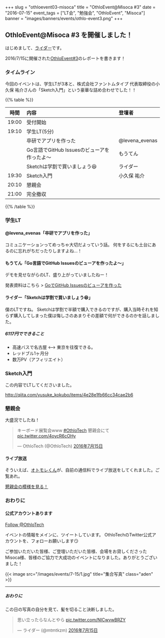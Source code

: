 +++
slug = "othloevent03-misoca"
title = "OthloEvent@Misoca #3"
date = "2016-07-15"
event_tags = ["LT会", "勉強会", "OthloEvent", "Misoca"]
banner = "images/banners/events/othlo-event3.png"
+++

## OthloEvent@Misoca #3 を開催しました！

はじめまして、[ライダー](https://twitter.com/mtmtkzm)です。

2016/7/15に開催された[OthloEvent#3](http://othlotech.connpass.com/event/34943/)のレポートを書きます！


### タイムライン

今回のイベントは、学生LTが3本と、株式会社ファントムタイプ 代表取締役の小久保 祐介さんの「Sketch入門」という豪華な詰め合わせでした！！

{{% table %}}

|時間|内容|登壇者|
|:-----:|:-----|:-----|
|19:00|受付開始||
|19:10|学生LT(5分)||
||卒研でアプリを作った|@levena_evenas|
||Go言語でGitHub Issuesのビューアを作ったよ〜|もうてん|
||Sketchは学割で買いましょう😆|ライダー|
|19:30|Sketch入門|小久保 祐介|
|20:10|懇親会||
|21:00|完全撤収||

{{% /table %}}

### 学生LT

#### @levena_evenas「卒研でアプリを作った」

コミュニケーションってめっちゃ大切だよっていう話。
何をするにも土台にあるのに忘れがちだったりしますよね...！

#### もうてん「Go言語でGitHub Issuesのビューアを作ったよ〜」

デモを見せながらのLT、盛り上がっていましたねー！

発表資料はこちら > [GoでGitHub Issuesのビューアを作った](http://qiita.com/moutend/items/2365c51d9de35596ee1d)

#### ライダー「Sketchは学割で買いましょう😆」
僕のLTですね。
Sketchは学割で半額で購入できるのですが、購入当時それを知らず購入してしまった僕は悔しさのあまりその差額で何ができるのかを話しました。

##### 6117円でできること
- 高速バスで名古屋 <--> 東京を往復できる。
- レッドブル1ヶ月分
- 数万PV（アフィリエイト）


### Sketch入門
この内容でLTしてくださいました。

http://qiita.com/yusuke_kokubo/items/4e28e1fb66cc34cae2b6

### 懇親会
大盛況でしたね！

<blockquote class="twitter-tweet" data-lang="ja"><p lang="ja" dir="ltr">キーボード展覧会www <a href="https://twitter.com/hashtag/OthloTech?src=hash">#OthloTech</a> 懇親会にて <a href="https://t.co/4oycR6cOHy">pic.twitter.com/4oycR6cOHy</a></p>&mdash; OthloTech (@OthloTech) <a href="https://twitter.com/OthloTech/status/753931014695714816">2016年7月15日</a></blockquote>
<script async src="//platform.twitter.com/widgets.js" charset="utf-8"></script>


#### ライブ放送

そういえば、[オトモレくん](https://twitter.com/otomore01)が、自前の通信料でライブ放送をしてくれました。ご覧あれ。

[懇親会の模様を見る！](https://www.periscope.tv/w/1mnxekMMzMRGX)

### おわりに

#### 公式アカウントあります

<a href="https://twitter.com/OthloTech" class="twitter-follow-button" data-show-count="true">Follow @OthloTech</a><script async src="//platform.twitter.com/widgets.js" charset="utf-8"></script>

イベントの情報をメインに、ツイートしています。
OthloTechのTwitter公式アカウントを、フォローお願いします😏


ご参加いただいた皆様、ご登壇いただいた皆様、会場をお貸しくださったMisoca様、皆様のご協力で大成功のイベントになりました。ありがとうございました！

{{< image src="/images/events/7-15/1.jpg" title="集合写真" class="aden" >}}

----

##### おわりに
この日の写真の自分を見て、髪を切ること決断しました。

<blockquote class="twitter-tweet" data-lang="ja"><p lang="ja" dir="ltr">思い立ったらなんとやら <a href="https://t.co/NICwvwBRZY">pic.twitter.com/NICwvwBRZY</a></p>&mdash; ライダー (@mtmtkzm) <a href="https://twitter.com/mtmtkzm/status/753983890612596736">2016年7月15日</a></blockquote>
<script async src="//platform.twitter.com/widgets.js" charset="utf-8"></script>

